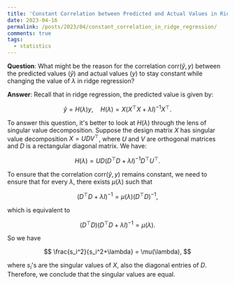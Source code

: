 ```yaml
---
title: 'Constant Correlation between Predicted and Actual Values in Ridge Regression'
date: 2023-04-16
permalink: /posts/2023/04/constant_correlation_in_ridge_regression/
comments: true
tags:
  - statistics
---
```


**Question**: What might be the reason for the correlation $\mathrm{corr}(\hat{y},y)$ between the predicted values ($\hat{y}$) and actual values ($y$) to stay constant while changing the value of $\lambda$ in ridge regression?

**Answer**: Recall that in ridge regression, the predicted value is given by:

$$
\hat{y} = H(\lambda)y, \quad H(\lambda) = X(X^\top X+\lambda I)^{-1}X^\top.
$$

To answer this question, it's better to look at $H(\lambda)$ through the lens of singular value decomposition. Suppose the design matrix $X$ has singular value decomposition $X = UDV^\top$, where $U$ and $V$ are orthogonal matrices and $D$ is a rectangular diagonal matrix. We have:

$$
H(\lambda) = UD(D^\top D+\lambda I)^{-1}D^\top U^\top.
$$

To ensure that the correlation $\mathrm{corr}(\hat{y},y)$ remains constant, we need to ensure that for every $\lambda$, there exists $\mu(\lambda)$ such that

$$
(D^\top D+\lambda I)^{-1} = \mu(\lambda)(D^\top D)^{-1},
$$

which is equivalent to 

$$
(D^\top D)(D^\top D+\lambda I)^{-1} = \mu(\lambda).
$$

So we have 

$$
\frac{s_i^2}{s_i^2+\lambda} = \mu(\lambda),
$$

where $s_i$'s are the singular values of $X$, also the diagonal entries of $D$. Therefore, we conclude that the singular values are equal.



